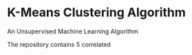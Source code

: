 # K-Means Clustering Algorithm

An Unsupervised Machine Learning Algorithm

The repository contains 5 correlated

